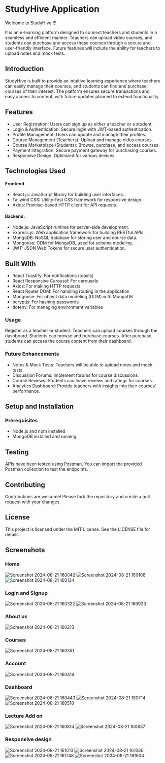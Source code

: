 
#  StudyHive Application

Welcome to StudyHive !!! 

It is an e-learning platform designed to connect teachers and students in a seamless and efficient manner. Teachers can upload video courses, and students can purchase and access these courses through a secure and user-friendly interface. Future features will include the ability for teachers to upload notes and mock tests.

## Introduction
StudyHive is built to provide an intuitive learning experience where teachers can easily manage their courses, and students can find and purchase courses of their interest. The platform ensures secure transactions and easy access to content, with future updates planned to extend functionality.

## Features
- User Registration: Users can sign up as either a teacher or a student.
- Login & Authentication: Secure login with JWT-based authentication.
- Profile Management: Users can update and manage their profiles.
- Course Management (Teachers): Upload and manage video courses.
- Course Marketplace (Students): Browse, purchase, and access courses.
- Payment Integration: Secure payment gateway for purchasing courses.
- Responsive Design: Optimized for various devices.

## Technologies Used
#### Frontend
- React.js: JavaScript library for building user interfaces.
- Tailwind CSS: Utility-first CSS framework for responsive design.
- Axios: Promise-based HTTP client for API requests.

#### Backend: 

- Node.js: JavaScript runtime for server-side development.
- Express.js: Web application framework for building RESTful APIs.
- MongoDB: NoSQL database for storing user and course data.
- Mongoose: ODM for MongoDB, used for schema modeling.
- JWT: JSON Web Tokens for secure user authentication.

## Built With
- React Toastify: For notifications (toasts)
- React Responsive Carousel: For carousels
- Axios: For making HTTP requests
- React Router DOM: For handling routing in the application
- Mongoose: For object data modeling (ODM) with MongoDB
- bcryptjs: For hashing passwords
- dotenv: For managing environment variables

### Usage
Register as a teacher or student.
Teachers can upload courses through the dashboard.
Students can browse and purchase courses.
After purchase, students can access the course content from their dashboard.

### Future Enhancements
- Notes & Mock Tests: Teachers will be able to upload notes and mock tests.
- Discussion Forums: Implement forums for course discussions.
- Course Reviews: Students can leave reviews and ratings for courses.
- Analytics Dashboard: Provide teachers with insights into their courses' performance.

## Setup and Installation
### Prerequisites
- Node.js and npm installed
- MongoDB installed and running

## Testing
APIs have been tested using Postman. You can import the provided Postman collection to test the endpoints.
## Contributing
Contributions are welcome! Please fork the repository and create a pull request with your changes.

## License
This project is licensed under the MIT License. See the LICENSE file for details.

## Screenshots

### Home
![Screenshot 2024-08-21 160042](https://github.com/user-attachments/assets/3f407757-621c-4081-92c1-2ddfafa5b5f0)
![Screenshot 2024-08-21 160108](https://github.com/user-attachments/assets/940831a8-b56b-4d3e-bd04-ae597f5ce4e4)
![Screenshot 2024-08-21 160134](https://github.com/user-attachments/assets/cf1c0525-a675-4674-885a-2baa39a6b0e8)

### Login and Signup
![Screenshot 2024-08-21 160322](https://github.com/user-attachments/assets/cc5b8572-e456-4396-bc37-25b656951b12)
![Screenshot 2024-08-21 160923](https://github.com/user-attachments/assets/6f81df6f-e193-4b99-a54b-b3fe985fcf20)

### About us
![Screenshot 2024-08-21 160213](https://github.com/user-attachments/assets/8201e577-eba0-4d03-9710-5cadda7edf1f)

### Courses
![Screenshot 2024-08-21 160351](https://github.com/user-attachments/assets/5ebd6566-ee31-4ad8-8f25-2263cc99f25e)

### Account
![Screenshot 2024-08-21 160416](https://github.com/user-attachments/assets/4bc6f4ad-3e0f-41e9-ad56-c31b64e096db)

### Dashboard
![Screenshot 2024-08-21 160443](https://github.com/user-attachments/assets/9539f6f6-5e43-4083-9e9d-1ec77e1ee921)
![Screenshot 2024-08-21 160714](https://github.com/user-attachments/assets/e6549708-45d5-4106-931d-a4745cfeea3d)
![Screenshot 2024-08-21 160510](https://github.com/user-attachments/assets/500a5c2f-7c14-4550-b782-0131521c12df)

### Lecture Add on
![Screenshot 2024-08-21 160814](https://github.com/user-attachments/assets/41c95d8a-42b0-4546-b834-1bd0fedbe2d0)
![Screenshot 2024-08-21 160837](https://github.com/user-attachments/assets/ec974e9e-f486-436a-a4a3-b52b8a044426)


### Responsive design
![Screenshot 2024-08-21 161010](https://github.com/user-attachments/assets/d85b93ca-11bb-4644-b0d3-b24c25305a86)
![Screenshot 2024-08-21 161036](https://github.com/user-attachments/assets/2a808d31-6621-4087-96f9-3f3ad9cddd2b)
![Screenshot 2024-08-21 161748](https://github.com/user-attachments/assets/c13462b9-d1ce-4232-8a92-c62bc2f6245b)
![Screenshot 2024-08-21 161604](https://github.com/user-attachments/assets/cd176317-9f42-4674-a341-7e28df017f64)
